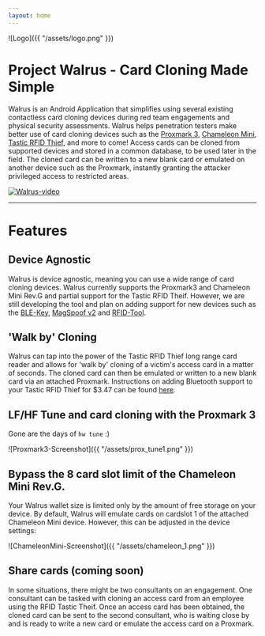 ```yaml
---
layout: home
---
```


![Logo]({{ "/assets/logo.png" }})
# Project Walrus - Card Cloning Made Simple

Walrus is an Android Application that simplifies using several existing contactless card cloning devices during red team engagements and physical security assessments. Walrus helps penetration testers make better use of card cloning devices such as the [Proxmark 3](http://hackerwarehouse.com/product/proxmark3-kit/), [Chameleon Mini](https://shop.kasper.it/chameleonmini/), [Tastic RFID Thief](https://www.bishopfox.com/resources/tools/rfid-hacking/attack-tools/), and more to come! Access cards can be cloned from supported devices and stored in a common database, to be used later in the field. The cloned card can be  written to a new blank card or emulated on another device such as the Proxmark, instantly granting the attacker privileged access to restricted areas.


[![Walrus-video](https://i.vimeocdn.com/video/682065534_640x360.jpg)](https://player.vimeo.com/video/247914436)

---

# Features

## Device Agnostic
Walrus is device agnostic, meaning you can use a wide range of card cloning devices. Walrus currently supports the Proxmark3 and Chameleon Mini Rev.G and partial support for the Tastic RFID Theif. However, we are still developing the tool and plan on adding support for new devices such as the [BLE-Key](http://hackerwarehouse.com/product/blekey/), [MagSpoof v2](https://store.ryscc.com/collections/all/products/magspoof) and [RFID-Tool](https://github.com/rfidtool/ESP-RFID-Tool/blob/master/README.md#esp-rfid-tool).

## 'Walk by' Cloning
Walrus can tap into the power of the Tastic RFID Thief long range card reader and allows for 'walk by' cloning of a victim's access card in a matter of seconds. The cloned card can then be emulated or written to a new blank card via an attached Proxmark. Instructions on adding Bluetooth support to your Tastic RFID Thief for $3.47 can be found [here](/lumpy/).

## LF/HF Tune and card cloning with the Proxmark 3
Gone are the days of `hw tune` :)

![Proxmark3-Screenshot]({{ "/assets/prox_tune1.png" }})

## Bypass the 8 card slot limit of the Chameleon Mini Rev.G.
Your Walrus wallet size is limited only by the amount of free storage on your device.
By default, Walrus will emulate cards on cardslot 1 of the attached Chameleon Mini device. However, this can be adjusted in the device settings:

![ChameleonMini-Screenshot]({{ "/assets/chameleon_1.png" }})


## Share cards (coming soon)
In some situations, there might be two consultants on an engagement. One consultant can be tasked with cloning an access card from an employee using the RFID Tastic Theif. Once an access card has been obtained, the cloned card can be sent to the second consultant, who is waiting close by and is ready to write a new card or emulate the access card on a Proxmark.
